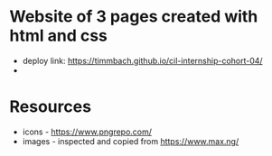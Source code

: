 # Website of 3 pages created with html and css

- deploy link: https://timmbach.github.io/cil-internship-cohort-04/
-

# Resources

- icons - https://www.pngrepo.com/
- images - inspected and copied from https://www.max.ng/
